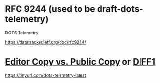 # RFC 9244 (used to be draft-dots-telemetry)
DOTS Telemetry

https://datatracker.ietf.org/doc/rfc9244/

# [Editor Copy vs. Public Copy](https://www.ietf.org/rfcdiff?url1=draft-ietf-dots-telemetry&url2=https://raw.githubusercontent.com/boucadair/draft-dots-telemetry/master/draft-ietf-dots-telemetry.txt) or [DIFF1](https://www.ietf.org/rfcdiff?difftype=--hwdiff&url1=draft-ietf-dots-telemetry&url2=https://raw.githubusercontent.com/boucadair/draft-dots-telemetry/master/draft-ietf-dots-telemetry.txt)

https://tinyurl.com/dots-telemetry-latest



